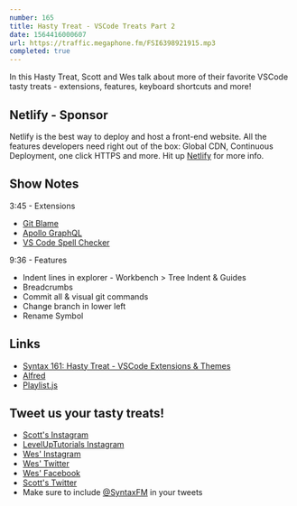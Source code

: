 ```yaml
---
number: 165
title: Hasty Treat - VSCode Treats Part 2
date: 1564416000607
url: https://traffic.megaphone.fm/FSI6398921915.mp3
completed: true
---
```


In this Hasty Treat, Scott and Wes talk about more of their favorite VSCode tasty treats - extensions, features, keyboard shortcuts and more!

## Netlify - Sponsor

Netlify is the best way to deploy and host a front-end website. All the features developers need right out of the box: Global CDN, Continuous Deployment, one click HTTPS and more. Hit up [Netlify](https://netlify.com/syntax) for more info.

## Show Notes

3:45 - Extensions

* [Git Blame](https://marketplace.visualstudio.com/items?itemName=waderyan.gitblame)
* [Apollo GraphQL](https://marketplace.visualstudio.com/items?itemName=apollographql.vscode-apollo)
* [VS Code Spell Checker](https://marketplace.visualstudio.com/items?itemName=streetsidesoftware.code-spell-checker)

9:36 - Features

* Indent lines in explorer - Workbench > Tree Indent & Guides
* Breadcrumbs
* Commit all & visual git commands
* Change branch in lower left
* Rename Symbol

## Links
* [Syntax 161: Hasty Treat - VSCode Extensions & Themes](https://syntax.fm/show/161/hasty-treat-vscode-extensions-and-themes)
* [Alfred](https://www.alfredapp.com/)
* [Playlist.js](https://www.npmjs.com/package/playlist-js)

## Tweet us your tasty treats!
* [Scott's Instagram](https://www.instagram.com/stolinski/)
* [LevelUpTutorials Instagram](https://www.instagram.com/LevelUpTutorials/)
* [Wes' Instagram](https://www.instagram.com/wesbos/)
* [Wes' Twitter](https://twitter.com/wesbos)
* [Wes' Facebook](https://www.facebook.com/wesbos.developer)
* [Scott's Twitter](https://twitter.com/stolinski)
* Make sure to include [@SyntaxFM](https://twitter.com/SyntaxFM) in your tweets